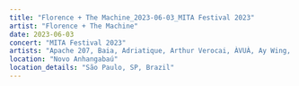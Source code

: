 ```yaml
---
title: "Florence + The Machine_2023-06-03_MITA Festival 2023"
artist: "Florence + The Machine"
date: 2023-06-03
concert: "MITA Festival 2023"
artists: "Apache 207, Baia, Adriatique, Arthur Verocai, ÀVUÀ, Ay Wing, BADBADNOTGOOD, BK"
location: "Novo Anhangabaú"
location_details: "São Paulo, SP, Brazil"
---
```

